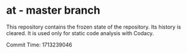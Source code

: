 # at - master branch

This repository contains the frozen state of the repository.
Its history is cleared. It is used only for static code
analysis with Codacy.

Commit Time: 1713239046